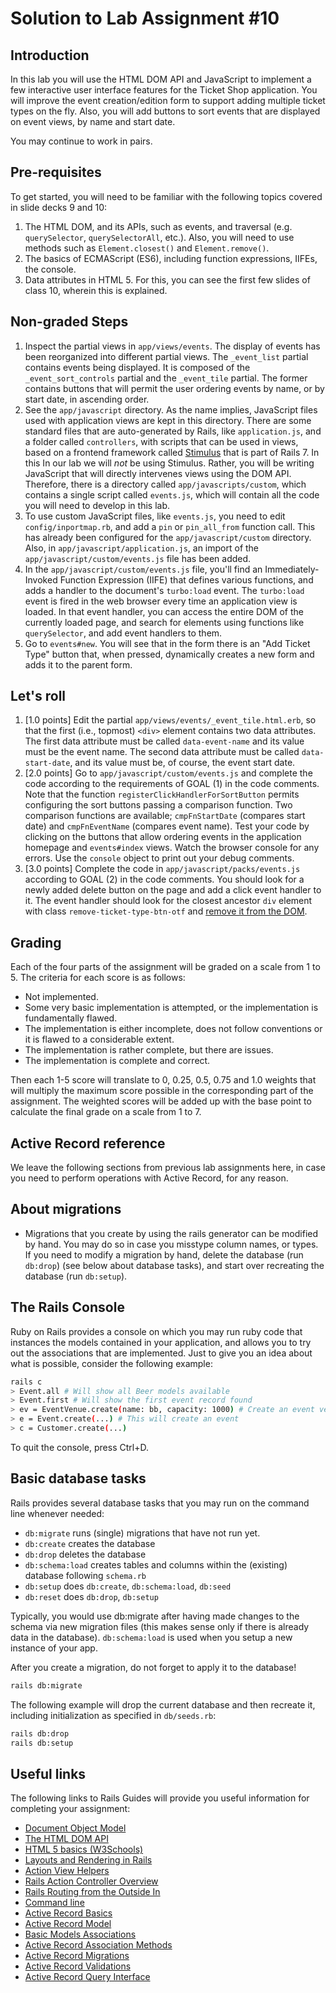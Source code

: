 # Solution to Lab Assignment #10

## Introduction

In this lab you will use the HTML DOM API and JavaScript to implement a few interactive user interface features for the Ticket Shop application. You will improve the event creation/edition form to support adding multiple ticket types on the fly. Also, you will add buttons to sort events that are displayed on event views, by name and start date. 

You may continue to work in pairs.

## Pre-requisites

To get started, you will need to be familiar with the following topics covered in slide decks 9 and 10:

1. The HTML DOM, and its APIs, such as events, and traversal (e.g. `querySelector`, `querySelectorAll`, etc.). Also, you will need to use methods such as `Element.closest()` and `Element.remove()`.
2. The basics of ECMAScript (ES6), including function expressions, IIFEs, the console.
3. Data attributes in HTML 5. For this, you can see the first few slides of class 10, wherein this is explained.

## Non-graded Steps

1. Inspect the partial views in `app/views/events`. The display of events has been reorganized into different partial views. The `_event_list` partial contains events being displayed. It is composed of the `_event_sort_controls` partial and the `_event_tile` partial. The former contains buttons that will permit the user ordering events by name, or by start date, in ascending order.
2. See the `app/javascript` directory. As the name implies, JavaScript files used with application views are kept in this directory. There are some standard files that are auto-generated by Rails, like `application.js`, and a folder called `controllers`, with scripts that can be used in views, based on a frontend framework called [Stimulus](https://dev.to/bhumi/stimulus-rails-7-tutorial-5a6a) that is part of Rails 7. In this In our lab we will *not* be using Stimulus. Rather, you will be writing JavaScript that will directly intervenes views using the DOM API. Therefore, there is a directory called `app/javascripts/custom`, which contains a single script called `events.js`, which will contain all the code you will need to develop in this lab.
3. To use custom JavaScript files, like `events.js`, you need to edit `config/inportmap.rb`, and add a `pin` or `pin_all_from` function call. This has already been configured for the `app/javascript/custom` directory. Also, in `app/javascript/application.js`, an import of the `app/javascript/custom/events.js` file has been added.
4. In the `app/javascript/custom/events.js` file, you'll find an Immediately-Invoked Function Expression (IIFE) that defines various functions, and adds a handler to the document's `turbo:load` event. The `turbo:load` event is fired in the web browser every time an application view is loaded. In that event handler, you can access the entire DOM of the currently loaded page, and search for elements using functions like `querySelector`, and add event handlers to them.
5. Go to `events#new`. You will see that in the form there is an "Add Ticket Type" button that, when pressed, dynamically creates a new form and adds it to the parent form.

## Let's roll

1. [1.0 points] Edit the partial `app/views/events/_event_tile.html.erb`, so that the first (i.e., topmost) `<div>` element contains two data attributes. The first data attribute must be called `data-event-name` and its value must be the event name. The second data attribute must be called `data-start-date`, and its value must be, of course, the event start date.
2. [2.0 points] Go to `app/javascript/custom/events.js` and complete the code according to the requirements of GOAL (1) in the code comments.  Note that the function `registerClickHandlerForSortButton` permits configuring the sort buttons passing a comparison function. Two comparison functions are available; `cmpFnStartDate` (compares start date) and `cmpFnEventName` (compares event name). Test your code by clicking on the buttons that allow ordering events in the application homepage and `events#index` views. Watch the browser console for any errors. Use the `console` object to print out your debug comments.
4. [3.0 points] Complete the code in `app/javascript/packs/events.js` according to GOAL (2) in the code comments. You should look for a newly added delete button on the page and add a click event handler to it. The event handler should look for the closest ancestor `div` element with class `remove-ticket-type-btn-otf` and [remove it from the DOM](https://developer.mozilla.org/en-US/docs/Web/API/Element/remove).

## Grading

Each of the four parts of the assignment will be graded on a scale from 1 to 5. The criteria for each score is as follows:

* Not implemented.
* Some very basic implementation is attempted, or the implementation is fundamentally flawed.
* The implementation is either incomplete, does not follow conventions or it is flawed to a considerable extent.
* The implementation is rather complete, but there are issues.
* The implementation is complete and correct.

Then each 1-5 score will translate to 0, 0.25, 0.5, 0.75 and 1.0 weights that will multiply the maximum score possible in the corresponding part of the assignment. The weighted scores will be added up with the base point to calculate the final grade on a scale from 1 to 7.

## Active Record reference

We leave the following sections from previous lab assignments here, in case you need to perform operations with Active Record, for any reason.

## About migrations

* Migrations that you create by using the rails generator can be modified by hand. You may do so in case you misstype column names, or types. If you need to modify a migration by hand, delete the database (run `db:drop`) (see below about database tasks), and start over recreating the database (run `db:setup`).

## The Rails Console

Ruby on Rails provides a console on which you may run ruby code that instances the models contained in your application, and allows you to try out the associations that are implemented. Just to give you an idea about what is possible, consider the following example:

```sh
rails c
> Event.all # Will show all Beer models available
> Event.first # Will show the first event record found
> ev = EventVenue.create(name: bb, capacity: 1000) # Create an event venue
> e = Event.create(...) # This will create an event
> c = Customer.create(...)
```

To quit the console, press Ctrl+D.

## Basic database tasks

Rails provides several database tasks that you may run on the command line whenever needed:

* `db:migrate` runs (single) migrations that have not run yet.
* `db:create` creates the database
* `db:drop` deletes the database
* `db:schema:load` creates tables and columns within the (existing) database following `schema.rb`
* `db:setup` does `db:create`, `db:schema:load`,  `db:seed`
* `db:reset` does `db:drop`, `db:setup`

Typically, you would use db:migrate after having made changes to the schema via new migration files (this makes sense only if there is already data in the database). `db:schema:load` is used when you setup a new instance of your app.

After you create a migration, do not forget to apply it to the database!

```sh
rails db:migrate
```

The following example will drop the current database and then recreate it, including initialization as specified in `db/seeds.rb`:

```sh
rails db:drop
rails db:setup
```

## Useful links

The following links to Rails Guides will provide you useful information for completing your assignment:

* [Document Object Model](https://developer.mozilla.org/en-US/docs/Web/API/Document_Object_Model)
* [The HTML DOM API](https://developer.mozilla.org/en-US/docs/Web/API/HTML_DOM_API)
* [HTML 5 basics (W3Schools)](https://www.w3schools.com/html/html_basic.asp)
* [Layouts and Rendering in Rails](https://edgeguides.rubyonrails.org/layouts_and_rendering.html)
* [Action View Helpers](https://edgeguides.rubyonrails.org/form_helpers.html) 
* [Rails Action Controller Overview](https://edgeguides.rubyonrails.org/action_controller_overview.html) 
* [Rails Routing from the Outside In](https://edgeguides.rubyonrails.org/routing.html)
* [Command line](http://edgeguides.rubyonrails.org/command_line.html)
* [Active Record Basics](http://edgeguides.rubyonrails.org/active_record_basics.html)
* [Active Record Model](http://api.rubyonrails.org/classes/ActiveModel/Model.html)
* [Basic Models Associations](http://edgeguides.rubyonrails.org/association_basics.html)
* [Active Record Association Methods](http://api.rubyonrails.org/classes/ActiveRecord/Associations/ClassMethods.html)
* [Active Record Migrations](http://edgeguides.rubyonrails.org/active_record_migrations.html)
* [Active Record Validations](https://edgeguides.rubyonrails.org/active_record_validations.html)
* [Active Record Query Interface](https://edgeguides.rubyonrails.org/active_record_callbacks.html)
